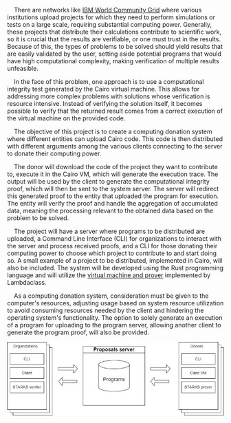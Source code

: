 &nbsp;&nbsp;&nbsp;&nbsp;There are networks like [IBM World Community Grid](https://www.worldcommunitygrid.org/) where various institutions upload projects for which 
they need to perform simulations or tests on a large scale, requiring substantial computing power. 
Generally, these projects that distribute their calculations contribute to scientific work, so it is 
crucial that the results are verifiable, or one must trust in the results. Because of this, the types 
of problems to be solved should yield results that are easily validated by the user, setting 
aside potential programs that would have high computational complexity, making verification of multiple 
results unfeasible.


&nbsp;&nbsp;&nbsp;&nbsp;In the face of this problem, one approach is to use a computational integrity test generated by the 
Cairo virtual machine. This allows for addressing more complex problems with solutions whose verification 
is resource intensive. Instead of verifying the solution itself, it becomes possible to verify that the returned 
result comes from a correct execution of the virtual machine on the provided code.


&nbsp;&nbsp;&nbsp;&nbsp;The objective of this project is to create a computing donation system where different entities can 
upload Cairo code. This code is then distributed with different arguments among the various clients connecting to the server 
to donate their computing power.


&nbsp;&nbsp;&nbsp;&nbsp;The donor will download the code of the project they want to contribute to, execute it in the Cairo VM, 
which will generate the execution trace. The output will be used by the client to generate the computational integrity proof, 
which will then be sent to the system server. The server will redirect this generated proof to the entity that uploaded the 
program for execution. The entity will verify the proof and handle the aggregation of accumulated data, meaning the processing 
relevant to the obtained data based on the problem to be solved.


&nbsp;&nbsp;&nbsp;&nbsp;The project will have a server where programs to be distributed are uploaded, a Command Line Interface 
(CLI) for organizations to interact with the server and process received proofs, and a CLI for those donating their computing 
power to choose which project to contribute to and start doing so. A small example of a project to be distributed, implemented 
in Cairo, will also be included. The system will be developed using the Rust programming language and will utilize the [virtual 
machine and prover](https://github.com/lambdaclass/lambdaworks) implemented by Lambdaclass.


&nbsp;&nbsp;&nbsp;&nbsp;As a computing donation system, consideration must be given to the computer's resources, adjusting 
usage based on system resource utilization to avoid consuming resources needed by the client and hindering the operating 
system's functionality. The option to solely generate an execution of a program for uploading to the program server, 
allowing another client to generate the program proof, will also be provided.


![System diagram](imgs/translated_system_diagram.jpg)

